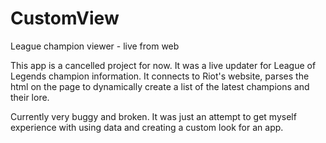 CustomView
==========

League champion viewer - live from web

This app is a cancelled project for now. It was a live updater for League of Legends champion information. It connects to Riot's website, parses the html on the page to dynamically create a list of the latest champions and their lore.

Currently very buggy and broken. It was just an attempt to get myself experience with using data and creating a custom look for an app. 